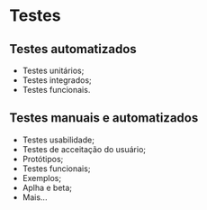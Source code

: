 # Testes

## Testes automatizados

* Testes unitários;
* Testes integrados;
* Testes funcionais.
  
## Testes manuais e automatizados

* Testes usabilidade;
* Testes de acceitação do usuário;
* Protótipos;
* Testes funcionais;
* Exemplos;
* Aplha e beta;
* Mais...